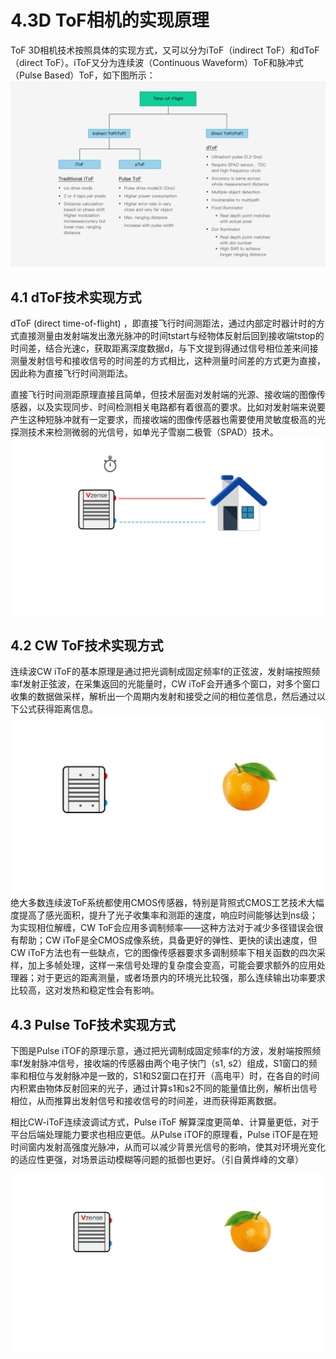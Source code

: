 # 4.3D ToF相机的实现原理
ToF 3D相机技术按照具体的实现方式，又可以分为iToF（indirect ToF）和dToF（direct ToF）。iToF又分为连续波（Continuous Waveform）ToF和脉冲式（Pulse Based）ToF，如下图所示：
![ToF相机分类](pic/Classification.jpg)
## 4.1 dToF技术实现方式
dToF (direct time-of-flight) ，即直接飞行时间测距法，通过内部定时器计时的方式直接测量由发射端发出激光脉冲的时间tstart与经物体反射后回到接收端tstop的时间差，结合光速c，获取距离深度数据d，与下文提到得通过信号相位差来间接测量发射信号和接收信号的时间差的方式相比，这种测量时间差的方式更为直接，因此称为直接飞行时间测距法。

直接飞行时间测距原理直接且简单，但技术层面对发射端的光源、接收端的图像传感器，以及实现同步、时间检测相关电路都有着很高的要求。比如对发射端来说要产生这种短脉冲就有一定要求，而接收端的图像传感器也需要使用灵敏度极高的光探测技术来检测微弱的光信号，如单光子雪崩二极管（SPAD）技术。
![dToF与房子](pic/dToF.gif)
## 4.2 CW ToF技术实现方式
连续波CW iToF的基本原理是通过把光调制成固定频率f的正弦波，发射端按照频率f发射正弦波，在采集返回的光能量时，CW iToF会开通多个窗口，对多个窗口收集的数据做采样，解析出一个周期内发射和接受之间的相位差信息，然后通过以下公式获得距离信息。
![CW iToF与橘子](pic/CWToF.gif)
绝大多数连续波ToF系统都使用CMOS传感器，特别是背照式CMOS工艺技术大幅度提高了感光面积，提升了光子收集率和测距的速度，响应时间能够达到ns级；为实现相位解缠，CW ToF会应用多调制频率——这种方法对于减少多径错误会很有帮助；CW iToF是全CMOS成像系统，具备更好的弹性、更快的读出速度，但CW iToF方法也有一些缺点，它的图像传感器要求多调制频率下相关函数的四次采样，加上多帧处理，这样一来信号处理的复杂度会变高，可能会要求额外的应用处理器；对于更远的距离测量，或者场景内的环境光比较强，那么连续输出功率要求比较高，这对发热和稳定性会有影响。
## 4.3 Pulse ToF技术实现方式
下图是Pulse iTOF的原理示意，通过把光调制成固定频率f的方波，发射端按照频率f发射脉冲信号，接收端的传感器由两个电子快门（s1, s2）组成，S1窗口的频率和相位与发射脉冲是一致的，S1和S2窗口在打开（高电平）时，在各自的时间内积累由物体反射回来的光子，通过计算s1和s2不同的能量值比例，解析出信号相位，从而推算出发射信号和接收信号的时间差，进而获得距离数据。

相比CW-iToF连续波调试方式，Pulse iToF 解算深度更简单、计算量更低，对于平台后端处理能力要求也相应更低。从Pulse iTOF的原理看，Pulse iTOF是在短时间窗内发射高强度光脉冲，从而可以减少背景光信号的影响，使其对环境光变化的适应性更强，对场景运动模糊等问题的抵御也更好。（引自黄烨峰的文章）

![pToF与橘子](pic/pToF.gif)